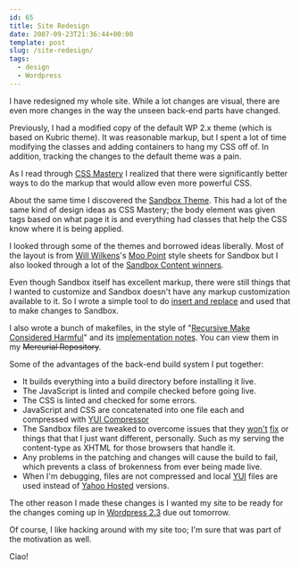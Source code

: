 ```yaml
---
id: 65
title: Site Redesign
date: 2007-09-23T21:36:44+00:00
template: post
slug: /site-redesign/
tags:
  - design
  - Wordpress
---
```


I have redesigned my whole site. While a lot changes are visual, there are
even more changes in the way the unseen back-end parts have changed.

Previously, I had a modified copy of the default WP 2.x theme (which is based
on Kubric theme). It was reasonable markup, but I spent a lot of time
modifying the classes and adding containers to hang my CSS off of. In
addition, tracking the changes to the default theme was a pain.<!-- more -->

As I read through [CSS Mastery](https://amzn.to/2I3YKXd) I realized that there
were significantly better ways to do the markup that would allow even more
powerful CSS.

About the same time I discovered the
[Sandbox Theme](http://www.plaintxt.org/themes/sandbox/). This had a lot of
the same kind of design ideas as CSS Mastery; the body element was given tags
based on what page it is and everything had classes that help the CSS know
where it is being applied.

I looked through some of the themes and borrowed ideas liberally. Most of the
layout is from [Will Wilkens](http://iamww.com/)'s
[Moo Point](http://iamww.com/wordpress-theme-moo-point) style sheets for
Sandbox but I also looked through a lot of the
[Sandbox Content winners](http://www.sndbx.org/2007/08/07/and-the-winners-are/).

Even though Sandbox itself has excellent markup, there were still things that
I wanted to customize and Sandbox doesn't have any markup customization
available to it. So I wrote a simple tool to do
[insert and replace](http://hg.gerf.org/docwhat.web/file/theme/bin/insert) and
used that to make changes to Sandbox.

I also wrote a bunch of makefiles, in the style of
"[Recursive Make Considered Harmful](http://miller.emu.id.au/pmiller/books/rmch/)"
and its
[implementation notes](http://www.xs4all.nl/~evbergen/nonrecursive-make.html).
You can view them in my ~~Mercurial Repository~~.

Some of the advantages of the back-end build system I put together:

* It builds everything into a build directory before installing it live.
* The JavaScript is linted and compile checked before going live.
* The CSS is linted and checked for some errors.
* JavaScript and CSS are concatenated into one file each and compressed with
  [YUI Compressor](http://www.julienlecomte.net/blog/2007/08/13/introducing-the-yui-compressor/)
* The Sandbox files are tweaked to overcome issues that they
  [won't](http://code.google.com/p/sandbox-theme/issues/detail?id=40)
  [fix](http://code.google.com/p/sandbox-theme/issues/detail?id=41) or things
  that that I just want different, personally. Such as my serving the
  content-type as XHTML for those browsers that handle it.
* Any problems in the patching and changes will cause the build to fail, which
  prevents a class of brokenness from ever being made live.
* When I'm debugging, files are not compressed and local
  [YUI](http://developer.yahoo.com/yui/) files are used instead of
  [Yahoo Hosted](http://developer.yahoo.com/yui/articles/hosting/) versions.

The other reason I made these changes is I wanted my site to be ready for the
changes coming up in [Wordpress 2.3](http://codex.wordpress.org/Version_2.3)
due out tomorrow.

Of course, I like hacking around with my site too; I'm sure that was part of
the motivation as well.

Ciao!
